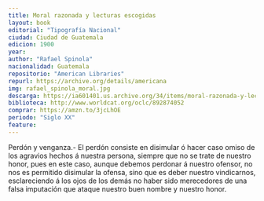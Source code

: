```yaml
---
title: Moral razonada y lecturas escogidas
layout: book
editorial: "Tipografía Nacional"
ciudad: Ciudad de Guatemala
edicion: 1900
year: 
author: "Rafael Spinola"
nacionalidad: Guatemala
repositorio: "American Libraries"
repurl: https://archive.org/details/americana
img: rafael_spinola_moral.jpg
descarga: https://ia601401.us.archive.org/34/items/moral-razonada-y-lecturas-escogidas/Moral%20razonada%20y%20lecturas%20escogidas.pdf
biblioteca: http://www.worldcat.org/oclc/892874052
comprar: https://amzn.to/3jcLhOE
periodo: "Siglo XX"
feature: 
---
```

 
Perdón y venganza.- El perdón consiste en disimular ó hacer caso omiso de los agravios hechos á nuestra persona, siempre que no se trate de nuestro honor, pues en este caso, aunque debemos perdonar á nuestro ofensor, no nos es permitido disimular la ofensa, sino que es deber nuestro vindicarnos, esclareciendo á los ojos de los demás no haber sido merecedores de una falsa imputación que ataque nuestro buen nombre y nuestro honor.
